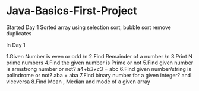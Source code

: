 # Java-Basics-First-Project
Started Day 1
Sorted array using selection sort, bubble sort
remove duplicates 


In Day 1 

1.Given Number is even or odd \n
2.Find Remainder of a number \n
3.Print N prime numbers
4.Find the given number is Prime or not
5.Find given number is armstrong number or not? a4+b*3+c*3 = abc
6.Find given number/string is palindrome or not? aba = aba
7.Find binary number for a given integer? and viceversa
8.Find Mean , Median and mode of a given array
